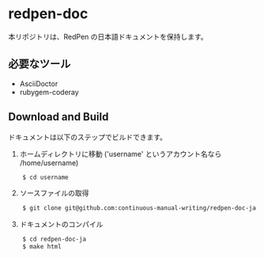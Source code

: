 redpen-doc
==========

本リポジトリは、RedPen の日本語ドキュメントを保持します。

必要なツール
-------------
- AsciiDoctor
- rubygem-coderay

Download and Build
----------------------

ドキュメントは以下のステップでビルドできます。

1. ホームディレクトリに移動 ('username' というアカウント名なら /home/username)

```bash
    $ cd username
```

2. ソースファイルの取得

```bash
    $ git clone git@github.com:continuous-manual-writing/redpen-doc-ja.git
```

3. ドキュメントのコンパイル

```bash
    $ cd redpen-doc-ja
    $ make html
```
